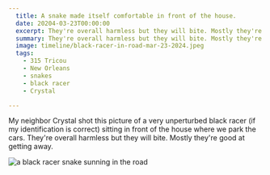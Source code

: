 ```yaml
---
  title: A snake made itself comfortable in front of the house.
  date: 20204-03-23T00:00:00
  excerpt: They're overall harmless but they will bite. Mostly they're good at getting away.
  summary: They're overall harmless but they will bite. Mostly they're good at getting away.
  image: timeline/black-racer-in-road-mar-23-2024.jpeg
  tags:
    - 315 Tricou
    - New Orleans
    - snakes
    - black racer
    - Crystal

---
```


My neighbor Crystal shot this picture of a very unperturbed black racer (if my identification is correct) sitting in front of the house where we park the cars.
They're overall harmless but they will bite. Mostly they're good at getting away.

  ![a black racer snake sunning in the road](/static/img/timeline/black-racer-in-road-mar-23-2024.jpeg)